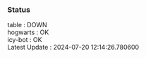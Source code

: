 ### Status


table : DOWN  
hogwarts : OK  
icy-bot : OK  
Latest Update : 2024-07-20 12:14:26.780600

